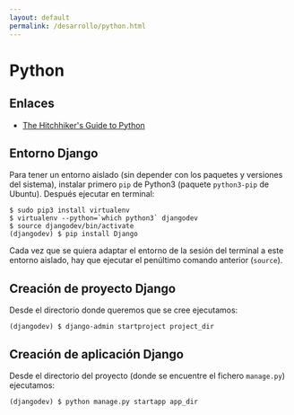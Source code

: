 ```yaml
---
layout: default
permalink: /desarrollo/python.html
---
```


# Python

## Enlaces

*  [The Hitchhiker's Guide to Python](http://docs.python-guide.org/en/latest/intro/learning/)

## Entorno Django

Para tener un entorno aislado (sin depender con los paquetes y versiones del sistema), instalar primero `pip` de Python3 (paquete `python3-pip` de Ubuntu). Después ejecutar en terminal:

```
$ sudo pip3 install virtualenv
$ virtualenv --python=`which python3` djangodev
$ source djangodev/bin/activate
(djangodev) $ pip install Django
```

Cada vez que se quiera adaptar el entorno de la sesión del terminal a este entorno aislado, hay que ejecutar el penúltimo comando anterior (`source`).

## Creación de proyecto Django

Desde el directorio donde queremos que se cree ejecutamos:

```
(djangodev) $ django-admin startproject project_dir
```

## Creación de aplicación Django

Desde el directorio del proyecto (donde se encuentre el fichero `manage.py`) ejecutamos:

```
(djangodev) $ python manage.py startapp app_dir
```
